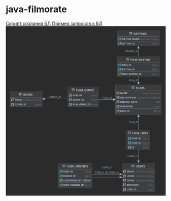 # java-filmorate
[Скрипт создания БД](https://github.com/albertleinsoo/java-filmorate/blob/main/filmorate_schema_db.sql)
[Пример запросов к БД](https://github.com/albertleinsoo/java-filmorate/blob/main/filmorate_DB_queries.sql)
![Диаграмма БД filmorate](https://github.com/albertleinsoo/java-filmorate/blob/main/filmorate_DB_Diagram_2.png)

